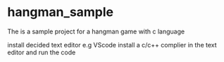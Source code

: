 # hangman_sample
The is a sample project for a hangman game with c language 

install decided text editor e.g VScode
install a c/c++ complier in the text editor  and run the code 
